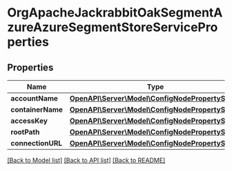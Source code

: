 # OrgApacheJackrabbitOakSegmentAzureAzureSegmentStoreServiceProperties

## Properties
Name | Type | Description | Notes
------------ | ------------- | ------------- | -------------
**accountName** | [**OpenAPI\Server\Model\ConfigNodePropertyString**](ConfigNodePropertyString.md) |  | [optional] 
**containerName** | [**OpenAPI\Server\Model\ConfigNodePropertyString**](ConfigNodePropertyString.md) |  | [optional] 
**accessKey** | [**OpenAPI\Server\Model\ConfigNodePropertyString**](ConfigNodePropertyString.md) |  | [optional] 
**rootPath** | [**OpenAPI\Server\Model\ConfigNodePropertyString**](ConfigNodePropertyString.md) |  | [optional] 
**connectionURL** | [**OpenAPI\Server\Model\ConfigNodePropertyString**](ConfigNodePropertyString.md) |  | [optional] 

[[Back to Model list]](../README.md#documentation-for-models) [[Back to API list]](../README.md#documentation-for-api-endpoints) [[Back to README]](../README.md)


